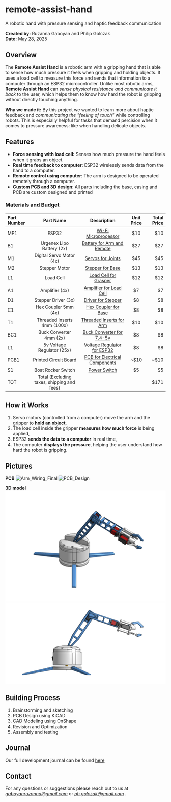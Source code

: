 # remote-assist-hand
A robotic hand with pressure sensing and haptic feedback communication

**Created by:** Ruzanna Gaboyan and Philip Golczak  
**Date:** May 28, 2025  

## Overview
The **Remote Assist Hand** is a robotic arm with a gripping hand that is able to sense how much pressure it feels when gripping and holding objects. It uses a load cell to measure this force and sends that information to a computer through an ESP32 microcontroller. Unlike most robotic arms, **Remote Assist Hand** can *sense physical resistance and communicate it back* to the user, which helps them to know how hard the robot is gripping without directly touching anything. 

**Why we made it:** By this project we wanted to learn more about haptic feedback and *communicating the "feeling of touch"* while controlling robots. This is especially helpful for tasks that demand percision when it comes to pressure awareness: like when handling delicate objects.

## Features
- **Force sensing with load cell:** Senses how much pressure the hand feels when it grabs an object.
- **Real time feedback to computer**: ESP32 wirelessly sends data from the hand to a computer.
- **Remote control using computer**: The arm is designed to be operated remotely through a computer. 
- **Custom PCB and 3D design**: All parts including the base, casing and PCB are custom designed and printed


### Materials and Budget

| Part Number | Part Name                     | Description                         | Unit Price | Total Price |
| :---------- | :---------------------------: | :---------------------------------: | :--------: | ----------: |
| MP1         | ESP32                         | [Wi-Fi Microprocessor][1]           | $10        | $10         |
| B1          | Urgenex Lipo Battery (2x)     | [Battery for Arm and Remote][2]     | $27        | $27         |
| M1          | Digital Servo Motor (4x)      | [Servos for Joints][3]              | $45        | $45         |
| M2          | Stepper Motor                 | [Stepper for Base][4]               | $13        | $13         |
| L1          | Load Cell                     | [Load Cell for Grasper][5]          | $12        | $12         |
| A1          | Amplifier (4x)                | [Amplifier for Load Cell][6]        | $7         | $7          |
| D1          | Stepper Driver (3x)           | [Driver for Stepper][7]             | $8         | $8          |
| C1          | Hex Coupler 5mm (4x)          | [Hex Coupler for Base][8]           | $8         | $8          |
| T1          | Threaded Inserts 4mm (100x)   | [Threaded Inserts for Arm][9]       | $10        | $10         |
| BC1         | Buck Converter 4mm (2x)       | [Buck Converter for 7.4-5v][10]     | $8         | $8          |
| L1          | 5v Voltage Regulator (25x)    | [Voltage Regulator for ESP32][11]   | $8         | $8          |
| PCB1        | Printed Circuit Board         | [PCB for Electrical Components][12] | ~$10       | ~$10        |
| S1          | Boat Rocker Switch            | [Power Switch][13]                  | $5         | $5          |
| TOT         | Total (Excluding taxes, shipping and fees)         |               |            | $171        |

[1]: https://www.amazon.com/HiLetgo-ESP-WROOM-32-Development-Microcontroller-Integrated/dp/B0718T232Z/ref=sr_1_7?crid=3215NDM97THDZ&dib=eyJ2IjoiMSJ9.XBINg-sjhfF_gUtnMiKGjhlE-f5AuPRamTr33nRxSXkGLv_o48kwC8Ijeis6JInJV0KyHBRH7xGJQ-1txsZL4_5QVucvaXvokYACu1kJYTispfjw86LMs4pUaEb3QBf2tCHnMbfhxKmN1GqPyMwCe0JXg3RkQWr3XzxjTqvRC2Vi1yxUnR4MgBHJZC4l4B3sckUL9U6HKhcOjM0hclVNu3VH8A-i1EauSL7KfuJcGiQ.nLKf6GH-ppYlGRm2A-K7bqKU-ETPi6PvqRFLruHjBsE&dib_tag=se&keywords=esp+32&qid=1749497283&sprefix=esp+%2Caps%2C96&sr=8-7

[2]: https://www.amazon.com/URGENEX-Battery-1800mAh-Rechargeable-Campatibal/dp/B0924MM61Z/ref=sxin_17_sbv_search_btf?content-id=amzn1.sym.8aea4788-5372-43c5-bde7-3d239eb02a51%3Aamzn1.sym.8aea4788-5372-43c5-bde7-3d239eb02a51&crid=3Q08CKQ0G2YS0&cv_ct_cx=2s+lipo&keywords=2s+lipo&pd_rd_i=B0924MM61Z&pd_rd_r=2fee5f48-be65-4bef-8665-56cf135858b5&pd_rd_w=GqGDQ&pd_rd_wg=o6vhg&pf_rd_p=8aea4788-5372-43c5-bde7-3d239eb02a51&pf_rd_r=TBJT25WAE9YMH6TNV576&qid=1748989214&sbo=RZvfv%2F%2FHxDF%2BO5021pAnSA%3D%3D&sprefix=2s+lipo%2Caps%2C112&sr=1-1-5190daf0-67e3-427c-bea6-c72c1df98776

[3]: https://www.amazon.com/HOOYIJ-Digital-Waterproof-Crawler-Control/dp/B0CJ79WBZ8/ref=sr_1_1_sspa?crid=II8P79I7EU3N&dib=eyJ2IjoiMSJ9.RXNjcMfukzphkBNoxQhGl_2X6CMO6OywX0AKSLnJTmeO5sbO5mpsm-EwA_kGf1xVZiEEhk85jOmUElccdUoRWNgNUme1xQ4jua08F_d2wLCjJRiKMjH0Qs5Nxg4-KXBXNzY6OAMlC3yu9rLEan4Fx9IY-3VLuXghMXE15RnSJWjjP182cTMMj0EvmzgiH4Pu6tx4Y4sVvq7ACK8OX0gFo9Jm8_4Ke6n-Jc1n8Ft_J9oZNGEQYPsl1raHdnH92lMm6qLhOzlZq2tfRI-3Fv_b4goplxWY2-O_tHleHcBNQ6Q.8lEwTl6zDFn8bZzGeaELR1WADyrlU3GagRHsQIBNkJc&dib_tag=se&keywords=DS3218&qid=1748997128&s=toys-and-games&sprefix=ds3218%2Ctoys-and-games%2C117&sr=1-1-spons&sp_csd=d2lkZ2V0TmFtZT1zcF9hdGY&psc=1

[4]: https://www.amazon.com/Stepper-Motor-Bipolar-64oz-Printer/dp/B00PNEQI7W/ref=sr_1_13?dib=eyJ2IjoiMSJ9.hN-9QQUUabt-Xybqh_2heY2GPNfYHPQMKSJH70tSBpIM8bybf-KecB6p_pxJoro1zGUosznFlsHJGc4on5aqOInchCuQE03s3Tv82JFYp9OWAB4l0xbrW9FDe5ooLQbYz0cwo4oCwpUYSGTl5W1OckKUWi1IJi_aAwCMhXgjy6ntsMQ8aII6maudcs5NUerZw9xJs8-OMItZL7xCJTZ6BK19N3MhNraiCAqmrDg8X7o.ymAC-I-yPi_yIlLZG5H5tpNB5KNk5S32itGJGedbwRA&dib_tag=se&keywords=NEMA+17&qid=1749003870&sr=8-13

[5]: https://www.amazon.com/uxcell-Weighing-Electronic-Balance-Sensor/dp/B07NS81RT6/ref=sr_1_2_sspa?dib=eyJ2IjoiMSJ9.AyZAt824I6dryU0O2Zu-yQ.-DyDHOiu_BLkLqfgqd2o3Xdxj2b2zMU2XIF6RFUpfR4&dib_tag=se&keywords=tal221&qid=1749148994&sr=8-2-spons&sp_csd=d2lkZ2V0TmFtZT1zcF9idGY&psc=1

[6]: https://www.amazon.com/WWZMDiB-HX711-Amplifier-Displacement-Acceleration/dp/B0BLND4VF6/ref=sr_1_3?crid=3FCALBMD1NR0E&dib=eyJ2IjoiMSJ9.eiLmQONt8tFAyUMm-av_6RdCsR0ZVS6cJHb3ab0ccsjR7oUrIqa-VHcLN3xcpOBlpc_08WHh62HHxlddYW1rA7AGZePv1Cyp0q7kvRdA575RbT9tRyBD8S_x9a3K1TIBK4OgxY_OloVaStxeZeWM9P9lfdVwri_Ek0AVYYuIfkR_euvRR2siY9ns1faktgc_zx-CT5MLj_ikhGnw8v33mKswr2r0VuugJpcO1_d13_8.eypDpwmpp6q0xhYlaQGg9oeoRt-guQy3EfPsYo_eLn4&dib_tag=se&keywords=load+cell+amplifier&qid=1749149193&sprefix=load+cell+amplifier%2Caps%2C103&sr=8-3

[7]: https://www.amazon.com/WWZMDiB-Stepstick-Stepper-Printer-Suitable/dp/B0BFQZWT6R/ref=sr_1_13?crid=3RVK8J66P0VYW&dib=eyJ2IjoiMSJ9.S3VjKfGcCiwNSTXBu7tAhHANgI7IT5tMpRzke8Y_UGA45Q0cmTps8iDc5MYrb7OAB1BuIV3-ckwB_1tW61WLv75lK1qriRV_gCtyF8pK9AAigJ4T8KIgMD-lC6rjFR3vqUPIYj-krOmZSAoc4195flDYsN-LHi0lqnITOSGF0FtA9IkSMC34aQSZkxVQLKAUyfdankYcJSQyb52NpO_MOIe67VMMmMAIz6wi56Zj7jM.ql0iLZTvuvilgX5DbTH-PhOZY2qf9PCNg652MDi5t1U&dib_tag=se&keywords=stepper%2Bmotor%2Bdriver&qid=1749149399&sprefix=stepper%2Bmotor%2B%2Caps%2C109&sr=8-13&th=1

[8]: https://www.amazon.com/uxcell-Coupler-Coupling-Connector-Wheels/dp/B08M379TCT/ref=sr_1_3?crid=2NI5R9L70ANGS&dib=eyJ2IjoiMSJ9.kREQIRc-yoHDO809lQhudfKU49fcw3VGYy6XX8GBcoml01Yc6pcpW18aygFuzty-3JkjVgRCWnsnUluZOcFF7DWUYlbC61-76O4XxyIJxm8kKEHA8KpnP3QtSJ__uo_6MhLSX8DJRXSijKjPKo32FAlgUkGWMF3r5ozkvdE-hNpI68fUXJ1kKNpRGfH-BTgWqnWBxH0pqqZvQmurcEXNmEQ-cw9RV47iP3Yim_MCSbz3pCw_1rei_3tTU-agr2LSjWUNB1eK0vXPidK_nHUSRDkMLiubl59YmnVboFk73k8.DEPGpLJoM_TEDqWvkzBwgolyDYY_VbsG9Z_xcY1JYyk&dib_tag=se&keywords=5mm%2Bshaft%2Bhex%2Badapter&qid=1749745924&sprefix=5mm%2Bshaft%2Bhex%2Badapte%2Caps%2C94&sr=8-3&th=1

[9]: https://www.amazon.com/HANGLIFE-Heat-Set-Threaded-Printing-Components/dp/B0CS6XGMFD/ref=sr_1_3?crid=PVU86WNJN8K3&dib=eyJ2IjoiMSJ9.mB9ah2DA1qODSy-KL_pRCQWxCkecQxuEGXX9mJTJKCUJMGp9myJf9McuydE0AnN8f4EKIGs1Q8q3M8ieEczTGdJ13JbRxSiQE2sLb1ek7ToxczyKeuNZ-4xtx7_Nkmf0hIfnjSWSdG_xlNtZ1DsZAI_y9vv3TrZzWsA0HXoQq3P9OFhXKtfXvLXLGkaHfN0IIJXw0MS5Ue0_xa5BlGvw0y-H1F4ClSGtFm30JwdPwWs.lnuZpXlqxKO7YUl6IQ5QYgLlQsRhRtVeCl3jy4BCWn4&dib_tag=se&keywords=4m%2Bthreaded%2Binserts&qid=1749758810&sprefix=4m%2Bthreaded%2Binserts%2Caps%2C110&sr=8-3&th=1

[10]: https://www.amazon.com/Maxmoral-Converter-Adjustable-Step-Down-Regulator/dp/B07MKQXNWG/ref=sr_1_8?crid=2O8Z0895WHHXP&dib=eyJ2IjoiMSJ9.Mn8RJg1NDqimTO87a_6HSzNLUgHkiPZ-VHvhyk_sEEX959uBLCpsnr1INDbSWpDKHzBUeE-YTWH4jJPt8yN_66qJGG0LMLLCtm2hUaRa0Z7giRo_BbYZ43KzK8a0ZkmFgm1_7exLw-T5nEHN_xsRLts72GEUkHbbKW-mQhQgRSSwipKjFBaNXV0R6c9MMWTGuIFDt9opV19PQrMrfOmi0de15Fu1fMhiF38ZXDObWWI.BWYEDRp61inwdzt085fWsmer4meqyVfUpvTSosCXECM&dib_tag=se&keywords=buck+converter+7.4v+to+5v&qid=1749758952&sprefix=buck+converter+7.4%2Caps%2C125&sr=8-8

[11]: https://www.amazon.com/BOJACK-Regulator-Integrated-Circuits-Regulators/dp/B07VRS9HW4/ref=sr_1_1_sspa?crid=1FMO0QG5426K&dib=eyJ2IjoiMSJ9.3DvM6EEjT0E8lIvO5bv0m0l5-9vUVLBlgJTHSeOjCq0A7p4ed2I2C-vAxzaLxxhWGyJqyTu71RqUGk3fMci5qo7B5BjxWHmq1K2d8rRrYi1mG5E2VtX9murMMvM2fUVQYHqiK3mt2-U9DQX644BlvY4EyH8BJPcOVBnM89k5KlWSC2pmqDFq7ciuwvBZ9IRSGREYlW4TB0gLkCzX_hV0TAcuWhxb3T6hb7xzGx_z-Fk.3h4V044RcVNM6ZSOOjiVCJjClQfxuqAr8VHLddswSGw&dib_tag=se&keywords=5v+linear+regulator&qid=1749767656&sprefix=5v+linear+r%2Caps%2C92&sr=8-1-spons&sp_csd=d2lkZ2V0TmFtZT1zcF9hdGY&psc=1

[12]: https://cart.jlcpcb.com/quote?orderType=1&stencilLayer=4&stencilWidth=80&stencilLength=80&stencilCounts=5&spm=Jlcpcb.Homepage.1010&spm=Jlcpcb.Instantquote&_t=1750400179249&up_spm=Jlcpcb.Loginpage.1003

[13]:https://www.amazon.com/10PCS-Rocker-Switch-Rectangle-Black/dp/B094FWYWL5/ref=pd_rhf_se_s_pd_sbs_rvi_d_sccl_2_3/140-6042190-5323536?pd_rd_w=4WVy0&content-id=amzn1.sym.6640a844-ab24-4352-ac9b-78899e683a5e&pf_rd_p=6640a844-ab24-4352-ac9b-78899e683a5e&pf_rd_r=DR52KG0H5RJ4PCX9CGEN&pd_rd_wg=gzPh0&pd_rd_r=7d525b38-a4b4-48b6-9cf1-d10f36e6cb2b&pd_rd_i=B094FWYWL5&th=1

## How it Works
1) Servo motors (controlled from a computer) move the arm and the gripper to **hold an object**,
2) The load cell inside the gripper **measures how much force** is being applied,
3) ESP32 **sends the data to a computer** in real time,
4) The computer **displays the pressure**, helping the user understand how hard the robot is gripping.

## Pictures 
**PCB**
![Arm_Wiring_Final](https://github.com/user-attachments/assets/9379291f-6b8c-433a-b20c-c8ec4d568c69)
![PCB_Design](https://github.com/user-attachments/assets/dcc73f29-8f13-4395-a946-47fc506b1dbe)

**3D model**
![alt text](CAD/Images/Arm_Isometic_View.png)
![alt text](CAD/Images/Arm_Side_View.png)

## Building Process
1) Brainstorming and sketching
2) PCB Design using KiCAD 
3) CAD Modeling using OnShape
4) Revision and Optimization
5) Assembly and testing

## Journal
Our full development journal can be found [here](./JOURNAL.md)

## Contact
For any questions or suggestions please reach out to us at *gaboyanruzanna@gmail.com* or *ph.golczak@gmail.com* .
